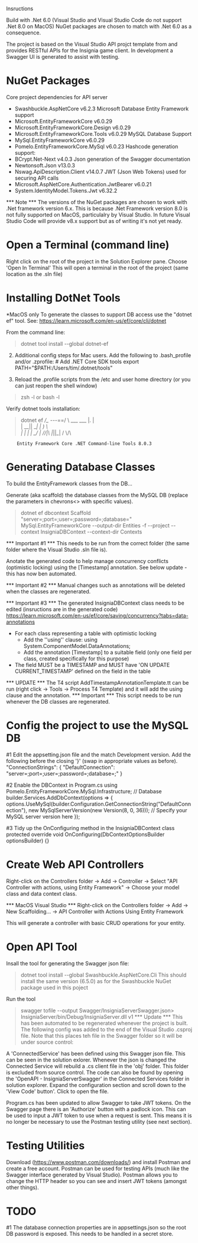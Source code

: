 ﻿Insructions

Build with .Net 6.0 (Visual Studio and Visual Studio Code do not support .Net 8.0 on MacOS)
NuGet packages are chosen to match with .Net 6.0 as a consequence.

The project is based on the Visual Studio API projct template from and provides RESTful APIs for the Insignia game client.
In development a Swagger UI is generated to assist with testing.


NuGet Packages 
==============
Core project dependencies for API server
- Swashbuckle.AspNetCore v6.2.3
Microsoft Database Entity Framework support
- Microsoft.EntityFrameworkCore v6.0.29
- Microsoft.EntityFrameworkCore.Design v6.0.29
- Microsoft.EntityFrameworkCore.Tools v6.0.29
MySQL Database Support
- MySql.EntityFrameworkCore v6.0.29
- Pomelo.EntityFrameworkCore.MySql v6.0.23
Hashcode generation support:
- BCrypt.Net-Next v4.0.3
Json generation of the Swagger documentation
- Newtonsoft.Json v13.0.3
- Nswag.ApiDescription.Client v14.0.7
JWT (Json Web Tokens) used for securing API calls
- Microsoft.AspNetCore.Authentication.JwtBearer v6.0.21
- System.IdentityModel.Tokens.Jwt v6.32.2

*** Note ***
The versions of the NuGet packages are chosen to work with .Net framework version 6.x.
This is because .Net Framework version 8.0 is not fully supported on MacOS, particulalry by Visual Studio.
In future Visual Studio Code will provide v8.x support but as of writing it's not yet ready.

Open a Terminal (command line)
==============================
Right click on the root of the project in the Solution Explorer pane.
Choose 'Open In Terminal'
This will open a terminal in the root of the project (same location as the .sln file)

Installing DotNet Tools
=======================
*MacOS only
To generate the classes to support DB access use the "dotnet ef" tool.
See: https://learn.microsoft.com/en-us/ef/core/cli/dotnet

From the command line:
> dotnet tool install --global dotnet-ef

2. Additional config steps for Mac users.  Add the following to .bash_profile and/or .zprofile:
        # Add .NET Core SDK tools
        export PATH="$PATH:/Users/tim/.dotnet/tools"

3. Reload the .profile scripts from the /etc and user home directory (or you can just reopen the shell window)
> zsh -l
or
> bash -l

Verify dotnet tools installation:
> dotnet ef
                             _/\__
                       ---==/    \\
                 ___  ___   |.    \|\
                | __|| __|  |  )   \\\
                | _| | _|   \_/ |  //|\\
                |___||_|       /   \\\/\\

        Entity Framework Core .NET Command-line Tools 8.0.3


Generating Database Classes
===========================
To build the EntityFramework classes from the DB...

Generate (aka scaffold) the database classes from the MySQL DB (replace the parameters in chevrons<> with specific values).
> dotnet ef dbcontext Scaffold "server=<localhost>;port=<port>;user=<user>;password=<password>;database=<schemaname>" MySql.EntityFrameworkCore --output-dir Entities -f  --project <projectname> --context InsigniaDBContext --context-dir Contexts

*** Important #1 ***
This needs to be run from the correct folder (the same folder where the Visual Studio .sln file is).

Anotate the generated code to help manage concurrency conflicts (optimistic locking) using the [Timestamp] annotation.  See below
update - this has now ben automated.

*** Important #2 ***
Manual changes such as annotations will be deleted when the classes are regenerated.

*** Important #3 ***
The generated InsigniaDBContext class needs to be edited (insructions are in the generated code)   
    https://learn.microsoft.com/en-us/ef/core/saving/concurrency?tabs=data-annotations
 - For each class representing a table with optimistic locking
    - Add the ''using'' clause: using System.ComponentModel.DataAnnotations;
    - Add the annotation [Timestamp] to a suitable field (only one field per class, created specifically for this purpose)
 - The field MUST be a TIMESTAMP and MUST have 'ON UPDATE CURRENT_TIMESTAMP' defined on the field in the table

 *** UPDATE ***
 The T4 script AddTimestampAnnotationTemplate.tt can be run (right click -> Tools -> Process T4 Template) and it will add the using clause and the annotation.
 *** Important ***
 This script needs to be run whenever the DB classes are regenerated.


Config the project to use the MySQL DB
======================================
#1 Edit the appsetting.json file and the match Development version.  Add the following before the closing '}' (swap in appropriate values as before).
    "ConnectionStrings": {
        "DefaultConnection": "server=<server>;port=<port>;user=<user>;password=<password>;database=<schemaname>;"
    }

#2 Enable the DBContext in Program.cs
    using Pomelo.EntityFrameworkCore.MySql.Infrastructure;
    // Database
    builder.Services.AddDbContext<InsigniaDBContext>(options =>
    {
        options.UseMySql(builder.Configuration.GetConnectionString("DefaultConnection"),
                   new MySqlServerVersion(new Version(8, 0, 36))); // Specify your MySQL server version here
    });

#3 Tidy up the OnConfiguring method in the InsigniaDBContext class
protected override void OnConfiguring(DbContextOptionsBuilder optionsBuilder)
{}


Create Web API Controllers
==========================

Right-click on the Controllers folder -> Add -> Controller -> Select "API Controller with actions, using Entity Framework" -> Choose your model class and data context class.

*** MacOS Visual Studio ***
Right-click on the Controllers folder -> Add -> New Scaffolding... -> API Controller with Actions Using Entity Framework

This will generate a controller with basic CRUD operations for your entity.


Open API Tool
=============
Insall the tool for generating the Swagger json file:
> dotnet tool install --global Swashbuckle.AspNetCore.Cli
This should install the same version (6.5.0) as for the Swashbuckle NuGet package used in this poject

Run the tool
> swagger tofile --output Swagger/InsigniaServerSwagger.json> InsigniaServer/bin/Debug/InsigniaServer.dll v1
*** Update ***
This has been automated to be regenerated whenever the project is built.  The following config was added to the end of the
Visual Studio .csproj file.  Note that this places teh file in the Swagger folder so it will be under source control:
  <Target Name="Generate OpenAPI Specification Document" AfterTargets="Build">
    <Exec Command="swagger tofile --output Swagger/$(AssemblyName)Swagger.json $(OutputPath)$(AssemblyName).dll v1" ContinueOnError="true"></Exec>
  </Target>

A 'ConnectedService' has been defined using this Swagger json file.  This can be seen in the solution exlorer.
Whenever the json is changed the Connected Service will rebuild a .cs client file in the 'obj' folder.  This folder is excluded from source control.
The code can also be found by opening the 'OpenAPI - InsigniaServerSwagger' in the Connected Services folder in solution explorer.  Expand the
configuration section and scroll down to the 'View Code' button'.  Click to open the file.

Program.cs has been updated to allow Swagger to take JWT tokens.  On the Swagger page there is an 'Authorize' button with a padlock icon.  This can be used to
input a JWT token to use when a request is sent.  This means it is no longer be necessary to use the Postman testing utility (see next section).

Testing Utilities
=================
Download (https://www.postman.com/downloads/) and install Postman and create a free account.
Postman can be used for testing APIs (much like the Swagger interface generated by Visual Studio).  Postman allows you to change the HTTP header
so you can see and insert JWT tokens (amongst other things).

TODO
====
#1 The database connection properties are in appsettings.json so the root DB password is exposed.  This needs to be handled in a secret store.